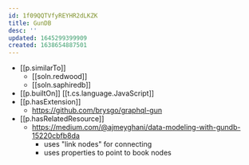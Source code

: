 ```yaml
---
id: 1f09QQTVfyREYHR2dLKZK
title: GunDB
desc: ''
updated: 1645299399909
created: 1638654887501
---
```


- [[p.similarTo]] 
  - [[soln.redwood]]
  - [[soln.saphiredb]]
- [[p.builtOn]] [[t.cs.language.JavaScript]]
- [[p.hasExtension]] 
  - https://github.com/brysgo/graphql-gun
- [[p.hasRelatedResource]]
  - https://medium.com/@ajmeyghani/data-modeling-with-gundb-15220cbfb8da
    - uses "link nodes" for connecting 
    - uses properties to point to book nodes
